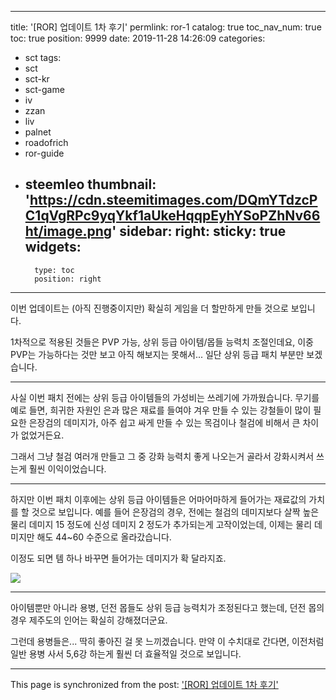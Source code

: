 
---
title: '[ROR] 업데이트 1차 후기'
permlink: ror-1
catalog: true
toc_nav_num: true
toc: true
position: 9999
date: 2019-11-28 14:26:09
categories:
- sct
tags:
- sct
- sct-kr
- sct-game
- iv
- zzan
- liv
- palnet
- roadofrich
- ror-guide
- steemleo
thumbnail: 'https://cdn.steemitimages.com/DQmYTdzcPC1qVgRPc9yqYkf1aUkeHqqpEyhYSoPZhNv66ht/image.png'
sidebar:
    right:
        sticky: true
widgets:
    -
        type: toc
        position: right
---


이번 업데이트는 (아직 진행중이지만) 확실히 게임을 더 할만하게 만들 것으로 보입니다.

1차적으로 적용된 것들은 PVP 가능, 상위 등급 아이템/몹들 능력치 조절인데요, 이중 PVP는 가능하다는 것만 보고 아직 해보지는 못해서... 일단 상위 등급 패치 부분만 보겠습니다.

---

사실 이번 패치 전에는 상위 등급 아이템들의 가성비는 쓰레기에 가까웠습니다. 무기를 예로 들면, 희귀한 자원인 은과 많은 재료를 들여야 겨우 만들 수 있는 강철들이 많이 필요한 은장검의 데미지가, 아주 쉽고 싸게 만들 수 있는 목검이나 철검에 비해서 큰 차이가 없었거든요.

그래서 그냥 철검 여러개 만들고 그 중 강화 능력치 좋게 나오는거 골라서 강화시켜서 쓰는게 훨씬 이익이었습니다.

---

하지만 이번 패치 이후에는 상위 등급 아이템들은 어마어마하게 들어가는 재료값의 가치를 할 것으로 보입니다.  예를 들어 은장검의 경우, 전에는 철검의 데미지보다 살짝 높은 물리 데미지 15 정도에 신성 데미지 2 정도가 추가되는게 고작이었는데, 이제는 물리 데미지만 해도 44~60 수준으로 올라갔습니다. 

이정도 되면 템 하나 바꾸면 들어가는 데미지가 확 달라지죠. 

![](https://cdn.steemitimages.com/DQmYTdzcPC1qVgRPc9yqYkf1aUkeHqqpEyhYSoPZhNv66ht/image.png)
<br>

---

아이템뿐만 아니라 용병, 던전 몹들도 상위 등급 능력치가 조정된다고 했는데, 던전 몹의 경우 제주도의 인어는 확실히 강해졌더군요. 

그런데 용병들은... 딱히 좋아진 걸 못 느끼겠습니다. 만약 이 수치대로 간다면, 이전처럼 일반 용병 사서 5,6강 하는게 훨씬 더 효율적일 것으로 보입니다.

- - -

This page is synchronized from the post: ['[ROR] 업데이트 1차 후기'](https://steemit.com/@glory7/ror-1)
